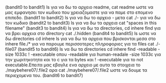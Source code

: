 (bandit0 to bandit1)
ls για να δω το αρχειο readme,
cat readme ωστε να μας εμφανησει τον κωδικο που χρειαζομαστε για να παμε στο επομενο επιπεδο. 
(bandit1 to bandit2)
ls για να δω το αρχειο - 
μετα cat ./- για να δω τον κωδικο 
(bandit2 to bandit3)
ls για να δω τα αρχεια
cat "spaces in this filename"
(bandit3 to bandit4)
ls για να δω τα directories,
cd inhere 
find για να βρει αρχεια στο directory
 cat ./.hidden 
(bandit4 to bandit5)
ls ωστε να δω directories
cd inhere
ls για να δω τα αρχεια που βρισκονται μεσα στο inhere
file./*  για να παρουμε περισσοτερες πληροφοριες για τα files 
cat ./-file07
(bandit5 to bandit6)
ls να δω τα directories
cd inhere
find -readable -size 1033c ! -executable   οπου -readable για human-readale -size 1033c για την χωριτηκοτητα και το c για τα bytes και ! -executable για το not executable.Επειτα μας εβαγλε ενα αρχειο με αυτα τα στοιχεια το ./maybehere07/.file2 αρα cat ./maybehere07/.file2 ωστε να δουμε τα περιεχομενα του.
(bandit6 to bandit7)

